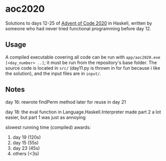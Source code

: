 # aoc2020

Solutions to days 12-25 of [Advent of Code 2020](https://adventofcode.com/2020) in Haskell, written by someone who had never tried functional programming before day 12.

## Usage

A compiled executable covering all code can be run with `app/aoc2020.exe [<day_number> ..]`; it must be run from the repository's base folder. The source code is located in `src/` (day11.py is thrown in for fun because i like the solution), and the input files are in `input/`.

## Notes

day 16: rewrote findPerm method later for reuse in day 21

day 18: the eval function in Language.Haskell.Interpreter made part 2 a lot easier, but part 1 was just as annoying

slowest running time (compiled) awards:
1. day 19 (120s)
2. day 15 (55s)
3. day 23 (45s)
4. others (<3s)
